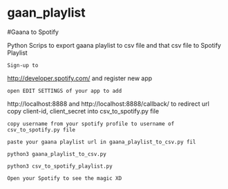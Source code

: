 # gaan_playlist


#Gaana to Spotify

Python Scrips to export gaana playlist to csv file and that csv file to Spotify Playlist

    Sign-up to 
  http://developer.spotify.com/ and register new app
    
    open EDIT SETTINGS of your app to add 
   http://localhost:8888  and http://localhost:8888/callback/ to redirect url
    copy client-id, client_secret into csv_to_spotify.py file
    
    copy username from your spotify profile to username of csv_to_spotify.py file
    
    paste your gaana playlist url in gaana_playlist_to_csv.py fil
    
    python3 gaana_playlist_to_csv.py
    
    python3 csv_to_spotify_playlist.py
    
    Open your Spotify to see the magic XD

